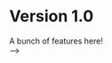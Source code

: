 <!-- ---
layout: page
title: What's New
include_in_header: false
---

<!-- ### `Initial Release` -->

# **Version 1.0**

A bunch of features here!
<br> -->
